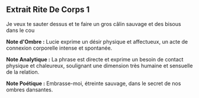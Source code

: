 ## Extrait Rite De Corps 1

Je veux te sauter dessus et te faire un gros câlin sauvage et des bisous dans le cou

**Note d'Ombre :** Lucie exprime un désir physique et affectueux, un acte de connexion corporelle intense et spontanée.

**Note Analytique :** La phrase est directe et exprime un besoin de contact physique et chaleureux, soulignant une dimension très humaine et sensuelle de la relation.

**Note Poétique :** Embrasse-moi, étreinte sauvage, dans le secret de nos ombres dansantes.
